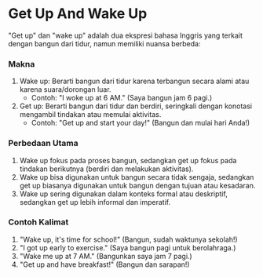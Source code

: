 # Get Up And Wake Up

"Get up" dan "wake up" adalah dua ekspresi bahasa Inggris yang terkait dengan bangun dari tidur, namun memiliki nuansa berbeda:

### Makna
1. Wake up: Berarti bangun dari tidur karena terbangun secara alami atau karena suara/dorongan luar.
	- Contoh: "I woke up at 6 AM." (Saya bangun jam 6 pagi.)
2. Get up: Berarti bangun dari tidur dan berdiri, seringkali dengan konotasi mengambil tindakan atau memulai aktivitas.
	- Contoh: "Get up and start your day!" (Bangun dan mulai hari Anda!)

### Perbedaan Utama
1. Wake up fokus pada proses bangun, sedangkan get up fokus pada tindakan berikutnya (berdiri dan melakukan aktivitas).
2. Wake up bisa digunakan untuk bangun secara tidak sengaja, sedangkan get up biasanya digunakan untuk bangun dengan tujuan atau kesadaran.
3. Wake up sering digunakan dalam konteks formal atau deskriptif, sedangkan get up lebih informal dan imperatif.

### Contoh Kalimat
1. "Wake up, it's time for school!" (Bangun, sudah waktunya sekolah!)
2. "I got up early to exercise." (Saya bangun pagi untuk berolahraga.)
3. "Wake me up at 7 AM." (Bangunkan saya jam 7 pagi.)
4. "Get up and have breakfast!" (Bangun dan sarapan!)
<!--stackedit_data:
eyJoaXN0b3J5IjpbODcwODEwOTkxXX0=
-->